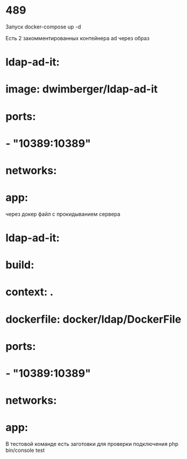 # 489

Запуск docker-compose up -d

Есть 2 закомментированных контейнера ad 
через образ 
#  ldap-ad-it:
#    image: dwimberger/ldap-ad-it
#    ports:
#      - "10389:10389"
#    networks:
#      app:
через докер файл с прокидыванием сервера
#  ldap-ad-it:
#    build:
#      context: .
#      dockerfile: docker/ldap/DockerFile
#    ports:
#      - "10389:10389"
#    networks:
#      app:

В тестовой команде есть заготовки для проверки подключения 
php bin/console test